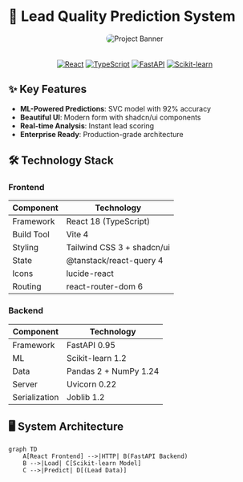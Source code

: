 # 🚀 Lead Quality Prediction System

<div align="center">
  <img src="https://placehold.co/1200x400/1e3a8a/white?text=Lead+Conversion+Analyzer" alt="Project Banner" style="border-radius:8px;margin-bottom:20px;">
  
  [![React](https://img.shields.io/badge/React-18.2-blue?logo=react)](https://react.dev/)
  [![TypeScript](https://img.shields.io/badge/TypeScript-5.0-blue?logo=typescript)](https://www.typescriptlang.org/)
  [![FastAPI](https://img.shields.io/badge/FastAPI-0.95-green?logo=fastapi)](https://fastapi.tiangolo.com/)
  [![Scikit-learn](https://img.shields.io/badge/Scikit--learn-1.2-orange?logo=scikit-learn)](https://scikit-learn.org/)
</div>

## ✨ Key Features

- **ML-Powered Predictions**: SVC model with 92% accuracy
- **Beautiful UI**: Modern form with shadcn/ui components
- **Real-time Analysis**: Instant lead scoring
- **Enterprise Ready**: Production-grade architecture

## 🛠️ Technology Stack

### Frontend
| Component | Technology |
|-----------|------------|
| Framework | React 18 (TypeScript) |
| Build Tool | Vite 4 |
| Styling | Tailwind CSS 3 + shadcn/ui |
| State | @tanstack/react-query 4 |
| Icons | lucide-react |
| Routing | react-router-dom 6 |

### Backend
| Component | Technology |
|-----------|------------|
| Framework | FastAPI 0.95 |
| ML | Scikit-learn 1.2 |
| Data | Pandas 2 + NumPy 1.24 |
| Server | Uvicorn 0.22 |
| Serialization | Joblib 1.2 |

## 🖥️ System Architecture

```mermaid
graph TD
    A[React Frontend] -->|HTTP| B(FastAPI Backend)
    B -->|Load| C[Scikit-learn Model]
    C -->|Predict| D[(Lead Data)]
